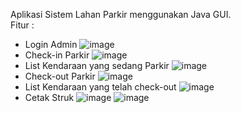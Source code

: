 Aplikasi Sistem Lahan Parkir menggunakan Java GUI.	
Fitur : 
- Login Admin
  ![image](https://github.com/msfadlii/Sistem-Lahan-Parkir-GUI/assets/114128985/5415c731-2d1a-4916-a1aa-30451b9ce511)
- Check-in Parkir
  ![image](https://github.com/msfadlii/Sistem-Lahan-Parkir-GUI/assets/114128985/dcb548a6-db20-49d1-b190-0e65626ebbb9)
- List Kendaraan yang sedang Parkir
  ![image](https://github.com/msfadlii/Sistem-Lahan-Parkir-GUI/assets/114128985/5dc027b4-85b2-471c-97bd-9c6765c8c473)
- Check-out Parkir
  ![image](https://github.com/msfadlii/Sistem-Lahan-Parkir-GUI/assets/114128985/28708852-c241-4239-9d81-7ef365380f27)
- List Kendaraan yang telah check-out
  ![image](https://github.com/msfadlii/Sistem-Lahan-Parkir-GUI/assets/114128985/64ae5af5-8731-4e71-8b74-5b503f6dd518)
- Cetak Struk
  ![image](https://github.com/msfadlii/Sistem-Lahan-Parkir-GUI/assets/114128985/552be2a1-9449-4b23-9504-4c98b66d85a0)
  ![image](https://github.com/msfadlii/Sistem-Lahan-Parkir-GUI/assets/114128985/b0d6f391-7a3e-4415-8ca3-a09c8748701b)





